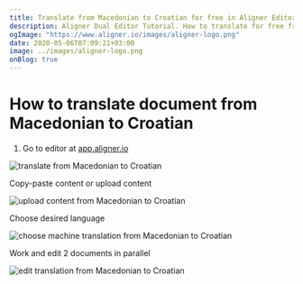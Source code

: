 ```yaml
---
title: Translate from Macedonian to Croatian for free in Aligner Editor
description: Aligner Dual Editor Tutorial. How to translate for free from Macedonian to Croatian. Aligner is multilingual document management platform. 
ogImage: "https://www.aligner.io/images/aligner-logo.png"
date: 2020-05-06T07:09:21+03:00
image: ../images/aligner-logo.png
onBlog: true
---
```


# How to translate document from Macedonian to Croatian

1. Go to editor at [app.aligner.io](https://app.aligner.io "Aligner App web page")

![translate from Macedonian to Croatian](../aligner-blank-editor.png "translate from Macedonian to Croatian")

Copy-paste content or upload content

![upload content from Macedonian to Croatian](../aligner-uploaded-document.png "upload content from Macedonian to Croatian")

Choose desired language

![choose machine translation from Macedonian to Croatian](../aligner-language-dropdown.png "choose machine translation from Macedonian to Croatian")

Work and edit 2 documents in parallel

![edit translation from Macedonian to Croatian](../aligner-double-sitded-editor.png "edit translation from Macedonian to Croatian")

